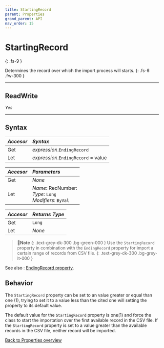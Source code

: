 ```yaml
---
title: StartingRecord
parent: Properties
grand_parent: API
nav_order: 15
---
```


# StartingRecord
{: .fs-9 }

Determines the record over which the import process will starts.
{: .fs-6 .fw-300 }

---

## ReadWrite

_Yes_

---

## Syntax

|**_Accesor_**|**_Syntax_**|
|:----------|:----------|
|Get|*expression*.`EndingRecord`|
|Let|*expression*.`EndingRecord` = value|

|**_Accesor_**|**_Parameters_**|
|:----------|:----------|
|Get|_None_|
|Let|*Name*: RecNumber:<br>*Type*: `Long`<br>*Modifiers*: `ByVal`|

|**_Accesor_**|**_Returns Type_**|
|:----------|:----------|
|Get|`Long`|
|Let|_None_|

>📝**Note**
>{: .text-grey-dk-300 .bg-green-000 }
>Use the `StartingRecord` property in combination with the `EndingRecord` property for import a certain range of records from CSV file.
{: .text-grey-dk-300 .bg-grey-lt-000 }

See also
: [EndingRecord property](https://ws-garcia.github.io/VBA-CSV-interface/api/properties/endingrecord.html).

## Behavior

The `StartingRecord` property can be set to an value greater or equal than one (1), trying to set it to a value less than the cited one will setting the property to its default value. 
 
The default value for the `StartingRecord` property is one(1) and force the class to start the importation over the first available record in the CSV file. If the `StartingRecord` property is set to a value greater than the available records in the CSV file, neither record will be imported.

[Back to Properties overview](https://ws-garcia.github.io/VBA-CSV-interface/api/properties/)
